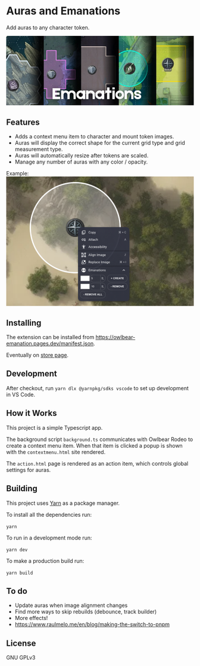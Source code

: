 # Auras and Emanations

Add auras to any character token.

![Interface](./docs/header.jpg)

## Features
- Adds a context menu item to character and mount token images.
- Auras will display the correct shape for the current grid type and grid measurement type.
- Auras will automatically resize after tokens are scaled.
- Manage any number of auras with any color / opacity.

Example:
![Example](./docs/menu.png)

## Installing

The extension can be installed from https://owlbear-emanation.pages.dev/manifest.json.

Eventually on [store page](https://extensions.owlbear.rodeo/owlbear-emanation).

## Development

After checkout, run `yarn dlx @yarnpkg/sdks vscode` to set up development in VS Code.

## How it Works

This project is a simple Typescript app.

The background script `background.ts` communicates with Owlbear Rodeo to create a context menu item. When that item is clicked a popup is shown with the `contextmenu.html` site rendered.

The `action.html` page is rendered as an action item, which controls global settings for auras.

## Building

This project uses [Yarn](https://yarnpkg.com/) as a package manager.

To install all the dependencies run:

`yarn`

To run in a development mode run:

`yarn dev`

To make a production build run:

`yarn build`

## To do
- Update auras when image alignment changes
- Find more ways to skip rebuilds (debounce, track builder)
- More effects!
- https://www.raulmelo.me/en/blog/making-the-switch-to-pnpm

## License

GNU GPLv3
